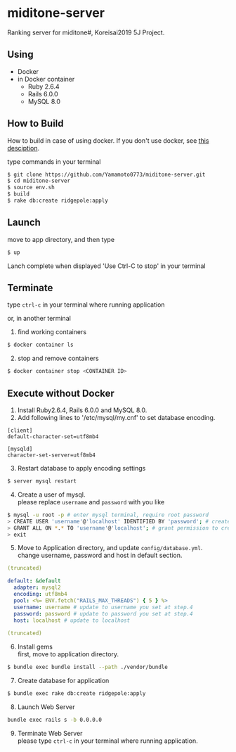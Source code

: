 # miditone-server
Ranking server for miditone#, Koreisai2019 5J Project.

## Using
- Docker
- in Docker container
  - Ruby 2.6.4
  - Rails 6.0.0
  - MySQL 8.0

## How to Build
How to build in case of using docker. If you don't use docker, see [this desciption](#execute-without-Docker).

type commands in your terminal
```sh
$ git clone https://github.com/Yamamoto0773/miditone-server.git
$ cd miditone-server
$ source env.sh
$ build
$ rake db:create ridgepole:apply
```

## Launch
move to app directory, and then type
```sh
$ up
```
Lanch complete when displayed 'Use Ctrl-C to stop' in your terminal

## Terminate
type `ctrl-c` in your terminal where running application

or, in another terminal

1. find working containers
```sh
$ docker container ls
```
2. stop and remove containers
```sh
$ docker container stop <CONTAINER ID>
```

## Execute without Docker
1. Install Ruby2.6.4, Rails 6.0.0 and MySQL 8.0.
2. Add following lines to '/etc/mysql/my.cnf' to set database encoding.
```
[client]
default-character-set=utf8mb4

[mysqld]
character-set-server=utf8mb4
```
3. Restart database to apply encoding settings
```sh
$ server mysql restart
```
4. Create a user of mysql.   
please replace `username` and `password` with you like
```sh
$ mysql -u root -p # enter mysql terminal, require root password
> CREATE USER 'username'@'localhost' IDENTIFIED BY 'password'; # create user by username and password
> GRANT ALL ON *.* TO 'username'@'localhost'; # grant permission to created user
> exit
```
5. Move to Application directory, and update `config/database.yml`.  
change username, password and host in default section.
```yml
(truncated)

default: &default
  adapter: mysql2
  encoding: utf8mb4
  pool: <%= ENV.fetch("RAILS_MAX_THREADS") { 5 } %>
  username: username # update to username you set at step.4
  password: password # update to password you set at step.4
  host: localhost # update to localhost
 
(truncated)
```
6. Install gems  
first, move to application directory.
```sh
$ bundle exec bundle install --path ./vendor/bundle
```
7. Create database for application
```sh
$ bundle exec rake db:create ridgepole:apply
```
8. Launch Web Server
```sh
bundle exec rails s -b 0.0.0.0
```
9. Terminate Web Server  
please type `ctrl-c` in your terminal where running application.
